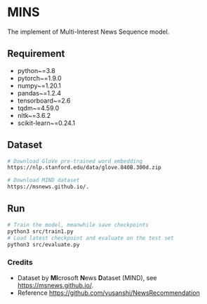 # MINS
The implement of Multi-Interest News Sequence model.

## Requirement

- python~=3.8
- pytorch~=1.9.0
- numpy~=1.20.1
- pandas~=1.2.4
- tensorboard~=2.6
- tqdm~=4.59.0
- nltk~=3.6.2
- scikit-learn~=0.24.1

## Dataset

```bash
# Download GloVe pre-trained word embedding
https://nlp.stanford.edu/data/glove.840B.300d.zip

# Download MIND dataset
https://msnews.github.io/.
```

## Run

```bash
# Train the model, meanwhile save checkpoints
python3 src/train1.py
# Load latest checkpoint and evaluate on the test set
python3 src/evaluate.py
```

### Credits

- Dataset by **MI**crosoft **N**ews **D**ataset (MIND), see <https://msnews.github.io/>.
- Reference https://github.com/yusanshi/NewsRecommendation

